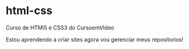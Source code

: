 # html-css
 Curso de HTMl5 e CSS3 do CursoemVIdeo

 Estou aprendendo a criar sites agora vou gerenciar meus repositorios!
